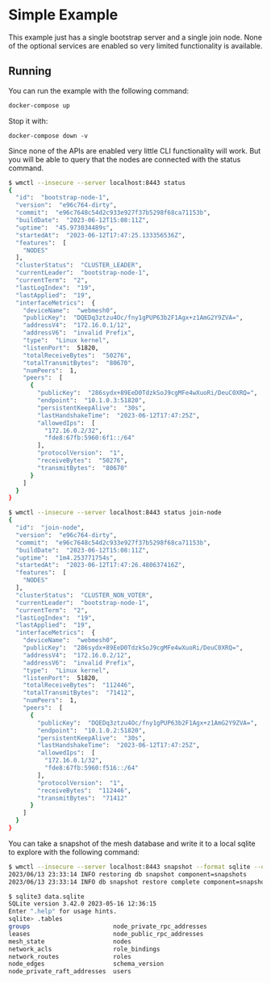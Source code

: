 # Simple Example

This example just has a single bootstrap server and a single join node.
None of the optional services are enabled so very limited functionality is available.

## Running

You can run the example with the following command:

```bash
docker-compose up
```

Stop it with:

```
docker-compose down -v
```

Since none of the APIs are enabled very little CLI functionality will work.
But you will be able to query that the nodes are connected with the status command.

```bash
$ wmctl --insecure --server localhost:8443 status
{
  "id":  "bootstrap-node-1",
  "version":  "e96c764-dirty",
  "commit":  "e96c7648c54d2c933e927f37b5298f68ca71153b",
  "buildDate":  "2023-06-12T15:08:11Z",
  "uptime":  "45.973034489s",
  "startedAt":  "2023-06-12T17:47:25.133356536Z",
  "features":  [
    "NODES"
  ],
  "clusterStatus":  "CLUSTER_LEADER",
  "currentLeader":  "bootstrap-node-1",
  "currentTerm":  "2",
  "lastLogIndex":  "19",
  "lastApplied":  "19",
  "interfaceMetrics":  {
    "deviceName":  "webmesh0",
    "publicKey":  "DQEDq3ztzu4Oc/fny1gPUP63b2F1Agx+z1AmG2Y9ZVA=",
    "addressV4":  "172.16.0.1/12",
    "addressV6":  "invalid Prefix",
    "type":  "Linux kernel",
    "listenPort":  51820,
    "totalReceiveBytes":  "50276",
    "totalTransmitBytes":  "80670",
    "numPeers":  1,
    "peers":  [
      {
        "publicKey":  "286sydx+89EeD0TdzkSoJ9cgMFe4wXuoRi/DeuC0XRQ=",
        "endpoint":  "10.1.0.3:51820",
        "persistentKeepAlive":  "30s",
        "lastHandshakeTime":  "2023-06-12T17:47:25Z",
        "allowedIps":  [
          "172.16.0.2/32",
          "fde8:67fb:5960:6f1::/64"
        ],
        "protocolVersion":  "1",
        "receiveBytes":  "50276",
        "transmitBytes":  "80670"
      }
    ]
  }
}

$ wmctl --insecure --server localhost:8443 status join-node
{
  "id":  "join-node",
  "version":  "e96c764-dirty",
  "commit":  "e96c7648c54d2c933e927f37b5298f68ca71153b",
  "buildDate":  "2023-06-12T15:08:11Z",
  "uptime":  "1m4.253771754s",
  "startedAt":  "2023-06-12T17:47:26.480637416Z",
  "features":  [
    "NODES"
  ],
  "clusterStatus":  "CLUSTER_NON_VOTER",
  "currentLeader":  "bootstrap-node-1",
  "currentTerm":  "2",
  "lastLogIndex":  "19",
  "lastApplied":  "19",
  "interfaceMetrics":  {
    "deviceName":  "webmesh0",
    "publicKey":  "286sydx+89EeD0TdzkSoJ9cgMFe4wXuoRi/DeuC0XRQ=",
    "addressV4":  "172.16.0.2/12",
    "addressV6":  "invalid Prefix",
    "type":  "Linux kernel",
    "listenPort":  51820,
    "totalReceiveBytes":  "112446",
    "totalTransmitBytes":  "71412",
    "numPeers":  1,
    "peers":  [
      {
        "publicKey":  "DQEDq3ztzu4Oc/fny1gPUP63b2F1Agx+z1AmG2Y9ZVA=",
        "endpoint":  "10.1.0.2:51820",
        "persistentKeepAlive":  "30s",
        "lastHandshakeTime":  "2023-06-12T17:47:25Z",
        "allowedIps":  [
          "172.16.0.1/32",
          "fde8:67fb:5960:f516::/64"
        ],
        "protocolVersion":  "1",
        "receiveBytes":  "112446",
        "transmitBytes":  "71412"
      }
    ]
  }
}
```

You can take a snapshot of the mesh database and write it to a local sqlite to explore with the following command:

```bash
$ wmctl --insecure --server localhost:8443 snapshot --format sqlite --output data.sqlite
2023/06/13 23:33:14 INFO restoring db snapshot component=snapshots
2023/06/13 23:33:14 INFO db snapshot restore complete component=snapshots duration=38.352891ms

$ sqlite3 data.sqlite
SQLite version 3.42.0 2023-05-16 12:36:15
Enter ".help" for usage hints.
sqlite> .tables
groups                       node_private_rpc_addresses
leases                       node_public_rpc_addresses
mesh_state                   nodes
network_acls                 role_bindings
network_routes               roles
node_edges                   schema_version
node_private_raft_addresses  users
```
